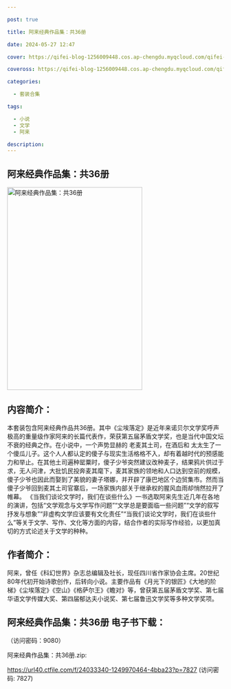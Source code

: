 ```yaml
---

post: true

title: 阿来经典作品集：共36册

date: 2024-05-27 12:47

cover: https://qifei-blog-1256009448.cos.ap-chengdu.myqcloud.com/qifei-blog/6600cbce9f345e8d0346cec4.jpg

coveross: https://qifei-blog-1256009448.cos.ap-chengdu.myqcloud.com/qifei-blog/6600cbce9f345e8d0346cec4.jpg

categories:

  - 套装合集

tags:

  - 小说
  - 文学
  - 阿来

description:
---
```


## 阿来经典作品集：共36册
<img alt="阿来经典作品集：共36册 " class="aligncenter loaded" data-was-processed="true" decoding="async" fetchpriority="high" height="471" src="https://qifei-blog-1256009448.cos.ap-chengdu.myqcloud.com/qifei-blog/6600cbce9f345e8d0346cec4.jpg " style="cursor: zoom-in;" width="314"/>

## 内容简介：

本套装包含阿来经典作品共36册。其中《尘埃落定》是近年来诺贝尔文学奖呼声极高的重量级作家阿来的长篇代表作，荣获第五届茅盾文学奖，也是当代中国文坛不衰的经典之作。在小说中，一个声势显赫的 老麦其土司，在酒后和 太太生了一个傻瓜儿子。这个人人都认定的傻子与现实生活格格不入，却有着越时代的预感能力和举止。在其他土司遍种罂粟时，傻子少爷突然建议改种麦子，结果鸦片供过于求，无人问津，大批饥民投奔麦其麾下，麦其家族的领地和人口达到空前的规模，傻子少爷也因此而娶到了美貌的妻子塔娜，并开辟了康巴地区个边贸集市。然而当傻子少爷回到麦其土司官寨后，一场家族内部关于继承权的腥风血雨却悄然拉开了帷幕。 《当我们谈论文学时，我们在谈些什么》一书选取阿来先生近几年在各地的演讲，包括“文学观念与文学写作问题”“文学总是要面临一些问题”“文学的叙写抒发与想象”“非虚构文学应该要有文化责任”“当我们谈论文学时，我们在谈些什么”等关于文学、写作、文化等方面的内容，结合作者的实际写作经验，以更加真切的方式论述关于文学的种种。

## 作者简介：

阿来，曾任《科幻世界》杂志总编辑及社长，现任四川省作家协会主席。20世纪80年代初开始诗歌创作，后转向小说。主要作品有《月光下的银匠》《大地的阶梯》《尘埃落定》《空山》《格萨尔王》《瞻对》等，曾获第五届茅盾文学奖、第七届华语文学传媒大奖、第四届郁达夫小说奖、第七届鲁迅文学奖等多种文学奖项。

## 阿来经典作品集：共36册 电子书下载：

 （访问密码：9080）

阿来经典作品集：共36册.zip: 

https://url40.ctfile.com/f/24033340-1249970464-4bba23?p=7827 (访问密码: 7827)
